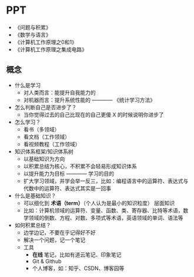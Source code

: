 # PPT

* 《问题与积累》
* 《数学与语言》
* 《计算机工作原理之0和1》
* 《计算机工作原理之集成电路》

## 概念

* 什么是学习
  * 对人类而言：能提升自我能力的
  * 对机器而言：提升系统性能的 ———— 《统计学习方法》
* 怎么判断自己是否进步了？
  * 当你觉得过去的自己比现在的自己更傻 X 的时候说明你进步了
* 怎么学习？
  * 看书（多领域）
  * 看文档（工作领域）
  * 看视频教程（工作领域）
* 知识体系框架/知识体系树
  * 以基础知识为方向
  * 以积累总结为核心，不积累不会轻易形成知识体系
  * 以提升能力为目标 ———— 学习的目的
  * 扩大学习领域，并学会举一反三，比如：编程语言中的运算符、表达式与代数中的运算符、表达式其实是一回事
* 什么是基础知识？
  * 可以细化到 **术语（term）**（个人认为是最小的知识粒度） 层面知识
  * 比如：计算机领域的运算符、变量、函数、类、寄存器、比特等术语，数学领域的倒数、方程、对数、多项式等术语，英语领域的单词、语法等
* 如何积累总结？
  * 边学边记，不要在乎记得好不好
  * 解决一个问题，记一个笔记
  * 工具
    * **在线** 笔记，比如有道云笔记、印象笔记
    * Git & Github
    * 个人博客，如：知乎、CSDN、博客园等